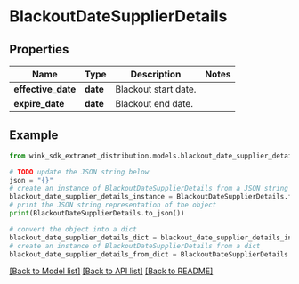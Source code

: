 # BlackoutDateSupplierDetails


## Properties

Name | Type | Description | Notes
------------ | ------------- | ------------- | -------------
**effective_date** | **date** | Blackout start date. | 
**expire_date** | **date** | Blackout end date. | 

## Example

```python
from wink_sdk_extranet_distribution.models.blackout_date_supplier_details import BlackoutDateSupplierDetails

# TODO update the JSON string below
json = "{}"
# create an instance of BlackoutDateSupplierDetails from a JSON string
blackout_date_supplier_details_instance = BlackoutDateSupplierDetails.from_json(json)
# print the JSON string representation of the object
print(BlackoutDateSupplierDetails.to_json())

# convert the object into a dict
blackout_date_supplier_details_dict = blackout_date_supplier_details_instance.to_dict()
# create an instance of BlackoutDateSupplierDetails from a dict
blackout_date_supplier_details_from_dict = BlackoutDateSupplierDetails.from_dict(blackout_date_supplier_details_dict)
```
[[Back to Model list]](../README.md#documentation-for-models) [[Back to API list]](../README.md#documentation-for-api-endpoints) [[Back to README]](../README.md)


